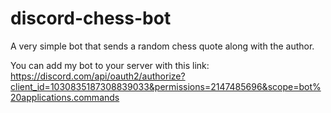 # discord-chess-bot

A very simple bot that sends a random chess quote along with the author.

You can add my bot to your server with this link: https://discord.com/api/oauth2/authorize?client_id=1030835187308839033&permissions=2147485696&scope=bot%20applications.commands